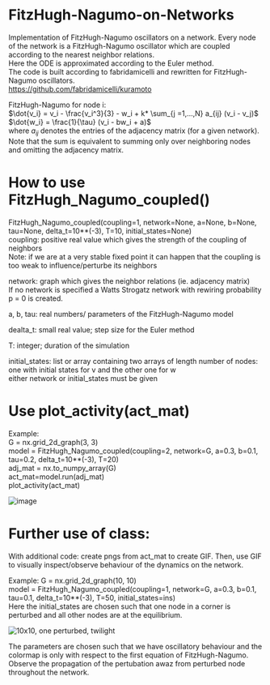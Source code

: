 # FitzHugh-Nagumo-on-Networks
Implementation of FitzHugh-Nagumo oscillators on a network.
Every node of the network is a FitzHugh-Nagumo oscillator which are coupled according to the nearest neighbor relations. \
Here the ODE is approximated according to the Euler method. \
The code is built according to fabridamicelli and rewritten for FitzHugh-Nagumo oscillators. \
https://github.com/fabridamicelli/kuramoto

FitzHugh-Nagumo for node i: \
$\dot{v_i} = v_i - \frac{v_i^3}{3} - w_i + k* \sum_{j =1,...,N} a_{ij} (v_i - v_j)$ \
$\dot{w_i} = \frac{1}{\tau} (v_i - bw_i + a)$ \
where $a_{ij}$ denotes the entries of the adjacency matrix (for a given network). Note that the sum is equivalent to summing only over neighboring nodes and omitting the adjacency matrix.

# How to use FitzHugh_Nagumo_coupled()
FitzHugh_Nagumo_coupled(coupling=1, network=None, a=None, b=None, tau=None, delta_t=10**(-3), T=10, initial_states=None) \
coupling: positive real value which gives the strength of the coupling of neighbors \
          Note: if we are at a very stable fixed point it can happen that the coupling is too weak to influence/perturbe its neighbors 
          
network: graph which gives the neighbor relations (ie. adjacency matrix) \
         If no network is specified a Watts Strogatz network with rewiring probability p = 0 is created.
         
a, b, tau: real numbers/ parameters of the FitzHugh-Nagumo model

dealta_t: small real value; step size for the Euler method

T: integer; duration of the simulation

initial_states: list or array containing two arrays of length number of nodes: one with initial states for v and the other one for w \
either network or initial_states must be given
          
# Use plot_activity(act_mat)
Example: \
G = nx.grid_2d_graph(3, 3) \
model = FitzHugh_Nagumo_coupled(coupling=2, network=G, a=0.3, b=0.1, tau=0.2, delta_t=10**(-3), T=20) \
adj_mat = nx.to_numpy_array(G) \
act_mat=model.run(adj_mat) \
plot_activity(act_mat)


![image](https://user-images.githubusercontent.com/104760326/188576765-893c7b97-43e5-458e-85de-4273d5efa95b.png)


# Further use of class: 
With additional code: create pngs from act_mat to create GIF. Then, use GIF to visually inspect/observe behaviour of the dynamics on the network. 

Example: G = nx.grid_2d_graph(10, 10) \
model = FitzHugh_Nagumo_coupled(coupling=1, network=G, a=0.3, b=0.1, tau=0.1, delta_t=10**(-3), T=50, initial_states=ins) \
Here the initial_states are chosen such that one node in a corner is perturbed and all other nodes are at the equilibrium.


![10x10, one perturbed, twilight](https://user-images.githubusercontent.com/104760326/188586292-599d7e96-57f2-4e70-a445-8ad671d5f781.gif)

The parameters are chosen such that we have oscillatory behaviour and the colormap is only with respect to the first equation of FitzHugh-Nagumo. \
Observe the propagation of the pertubation awaz from perturbed node throughout the network.


